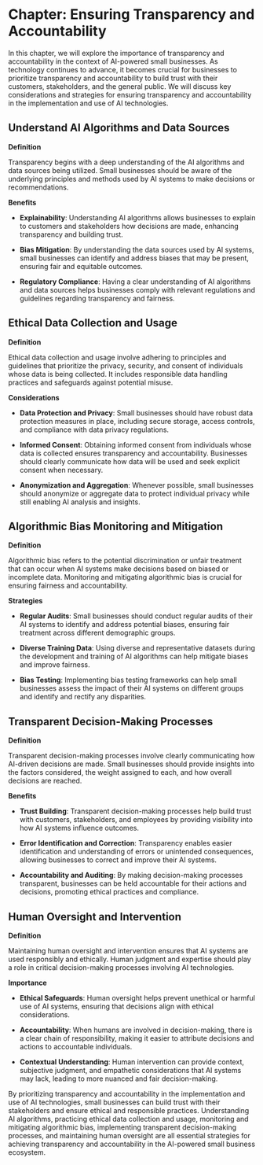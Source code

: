 Chapter: Ensuring Transparency and Accountability
=================================================

In this chapter, we will explore the importance of transparency and accountability in the context of AI-powered small businesses. As technology continues to advance, it becomes crucial for businesses to prioritize transparency and accountability to build trust with their customers, stakeholders, and the general public. We will discuss key considerations and strategies for ensuring transparency and accountability in the implementation and use of AI technologies.

Understand AI Algorithms and Data Sources
-----------------------------------------

**Definition**

Transparency begins with a deep understanding of the AI algorithms and data sources being utilized. Small businesses should be aware of the underlying principles and methods used by AI systems to make decisions or recommendations.

**Benefits**

* **Explainability**: Understanding AI algorithms allows businesses to explain to customers and stakeholders how decisions are made, enhancing transparency and building trust.

* **Bias Mitigation**: By understanding the data sources used by AI systems, small businesses can identify and address biases that may be present, ensuring fair and equitable outcomes.

* **Regulatory Compliance**: Having a clear understanding of AI algorithms and data sources helps businesses comply with relevant regulations and guidelines regarding transparency and fairness.

Ethical Data Collection and Usage
---------------------------------

**Definition**

Ethical data collection and usage involve adhering to principles and guidelines that prioritize the privacy, security, and consent of individuals whose data is being collected. It includes responsible data handling practices and safeguards against potential misuse.

**Considerations**

* **Data Protection and Privacy**: Small businesses should have robust data protection measures in place, including secure storage, access controls, and compliance with data privacy regulations.

* **Informed Consent**: Obtaining informed consent from individuals whose data is collected ensures transparency and accountability. Businesses should clearly communicate how data will be used and seek explicit consent when necessary.

* **Anonymization and Aggregation**: Whenever possible, small businesses should anonymize or aggregate data to protect individual privacy while still enabling AI analysis and insights.

Algorithmic Bias Monitoring and Mitigation
------------------------------------------

**Definition**

Algorithmic bias refers to the potential discrimination or unfair treatment that can occur when AI systems make decisions based on biased or incomplete data. Monitoring and mitigating algorithmic bias is crucial for ensuring fairness and accountability.

**Strategies**

* **Regular Audits**: Small businesses should conduct regular audits of their AI systems to identify and address potential biases, ensuring fair treatment across different demographic groups.

* **Diverse Training Data**: Using diverse and representative datasets during the development and training of AI algorithms can help mitigate biases and improve fairness.

* **Bias Testing**: Implementing bias testing frameworks can help small businesses assess the impact of their AI systems on different groups and identify and rectify any disparities.

Transparent Decision-Making Processes
-------------------------------------

**Definition**

Transparent decision-making processes involve clearly communicating how AI-driven decisions are made. Small businesses should provide insights into the factors considered, the weight assigned to each, and how overall decisions are reached.

**Benefits**

* **Trust Building**: Transparent decision-making processes help build trust with customers, stakeholders, and employees by providing visibility into how AI systems influence outcomes.

* **Error Identification and Correction**: Transparency enables easier identification and understanding of errors or unintended consequences, allowing businesses to correct and improve their AI systems.

* **Accountability and Auditing**: By making decision-making processes transparent, businesses can be held accountable for their actions and decisions, promoting ethical practices and compliance.

Human Oversight and Intervention
--------------------------------

**Definition**

Maintaining human oversight and intervention ensures that AI systems are used responsibly and ethically. Human judgment and expertise should play a role in critical decision-making processes involving AI technologies.

**Importance**

* **Ethical Safeguards**: Human oversight helps prevent unethical or harmful use of AI systems, ensuring that decisions align with ethical considerations.

* **Accountability**: When humans are involved in decision-making, there is a clear chain of responsibility, making it easier to attribute decisions and actions to accountable individuals.

* **Contextual Understanding**: Human intervention can provide context, subjective judgment, and empathetic considerations that AI systems may lack, leading to more nuanced and fair decision-making.

By prioritizing transparency and accountability in the implementation and use of AI technologies, small businesses can build trust with their stakeholders and ensure ethical and responsible practices. Understanding AI algorithms, practicing ethical data collection and usage, monitoring and mitigating algorithmic bias, implementing transparent decision-making processes, and maintaining human oversight are all essential strategies for achieving transparency and accountability in the AI-powered small business ecosystem.
